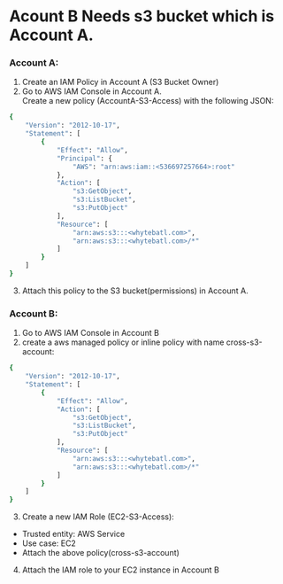 # Acount B Needs s3 bucket which is Account A.
### Account A:
1. Create an IAM Policy in Account A (S3 Bucket Owner)<br>
2. Go to AWS IAM Console in Account A.<br>
Create a new policy (AccountA-S3-Access) with the following JSON:<br>
```sh
{
    "Version": "2012-10-17",
    "Statement": [
        {
            "Effect": "Allow",
            "Principal": {
                "AWS": "arn:aws:iam::<536697257664>:root"
            },
            "Action": [
                "s3:GetObject",
                "s3:ListBucket",
                "s3:PutObject"
            ],
            "Resource": [
                "arn:aws:s3:::<whytebatl.com>",
                "arn:aws:s3:::<whytebatl.com>/*"
            ]
        }
    ]
}
```
3. Attach this policy to the S3 bucket(permissions) in Account A.<br>

### Account B:
1. Go to AWS IAM Console in Account B <br>
2. create a aws managed policy or inline policy with name cross-s3-account:
```sh
{
    "Version": "2012-10-17",
    "Statement": [
        {
            "Effect": "Allow",
            "Action": [
                "s3:GetObject",
                "s3:ListBucket",
                "s3:PutObject"
            ],
            "Resource": [
                "arn:aws:s3:::<whytebatl.com>",
                "arn:aws:s3:::<whytebatl.com>/*"
            ]
        }
    ]
}
```
3. Create a new IAM Role (EC2-S3-Access): <br>
- Trusted entity: AWS Service
- Use case: EC2
- Attach the above policy(cross-s3-account)

4. Attach the IAM role to your EC2 instance in Account B <br>